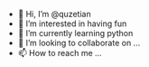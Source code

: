 - 👋 Hi, I’m @quzetian
- 👀 I’m interested in having fun
- 🌱 I’m currently learning python
- 💞️ I’m looking to collaborate on ...
- 📫 How to reach me ...

<!---
quzetian/quzetian is a ✨ special ✨ repository because its `README.md` (this file) appears on your GitHub profile.
You can click the Preview link to take a look at your changes.
--->
